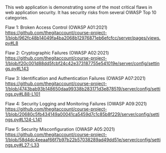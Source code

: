 This web application is demonstrating some of the most critical flaws in web application security. It has security risks from several OWASP Top 10 categories.

Flaw 1: Broken Access Control (OWASP A01:2021)
https://github.com/thegitaccount/course-project-1/blob/962fc48b14049fa4ba2068b12976871eb6efcfcc/server/pages/views.py#L8 

Flaw 2: Cryptographic Failures (OWASP A02:2021)
https://github.com/thegitaccount/course-project-1/blob/f20c001d88dd5fcbf24c42e373187755e541019e/server/config/settings.py#L143

Flaw 3: Identification and Authentication Failures (OWASP A07:2021)
https://github.com/thegitaccount/course-project-1/blob/4743bab93b148650daa99338b283171d3e878519/server/config/settings.py#L88-L101

Flaw 4: Security Logging and Monitoring Failures (OWASP A09:2021)
https://github.com/thegitaccount/course-project-1/blob/20680c5fb434149a00041ca5459d7c1c85b8f229/server/config/settings.py#L124-L141

Flaw 5: Security Misconfiguration (OWASP A05:2021)
https://github.com/thegitaccount/course-project-1/blob/58d4dc4eeaaf66f7b97b22b57038289ad49dd51e/server/config/settings.py#L27-L33
